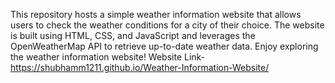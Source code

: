 This repository hosts a simple weather information website that allows users to check the weather conditions for a city of their choice. The website is built using HTML, CSS, and JavaScript and leverages the OpenWeatherMap API to retrieve up-to-date weather data.
Enjoy exploring the weather information website!
Website Link- https://shubhamm1211.github.io/Weather-Information-Website/
